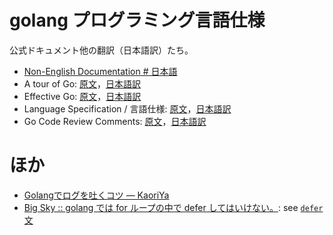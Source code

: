 # golang プログラミング言語仕様

公式ドキュメント他の翻訳（日本語訳）たち。

- [Non-English Documentation # 日本語](https://github.com/golang/go/wiki/NonEnglish#japanese---%E6%97%A5%E6%9C%AC%E8%AA%9E)
- A tour of Go: [原文](https://tour.golang.org/list)，[日本語訳](https://go-tour-jp.appspot.com/list)
- Effective Go: [原文](https://golang.org/doc/effective_go.html)，[日本語訳](http://go.shibu.jp/effective_go.html)
- Language Specification / 言語仕様: [原文](https://golang.org/ref/spec)，[日本語訳](https://hiwane.github.io/gospec-ja/)
- Go Code Review Comments: [原文](https://github.com/golang/go/wiki/CodeReviewComments)，[日本語訳](https://knsh14.github.io/translations/go-codereview-comments/)


# ほか

- [Golangでログを吐くコツ — KaoriYa](https://www.kaoriya.net/blog/2018/12/16/)
- [Big Sky :: golang では for ループの中で defer してはいけない。](https://mattn.kaoriya.net/software/lang/go/20151212021608.htm): see [`defer`文](https://hiwane.github.io/gospec-ja/#defer%E6%96%87)
